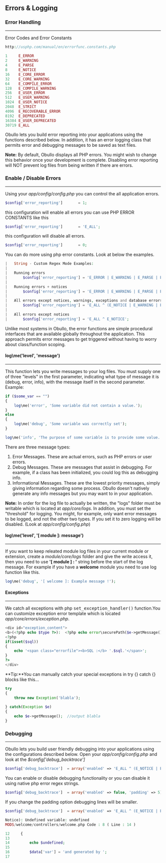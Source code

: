 ## Errors & Logging <a name="error-handling-and-debugging"></a>

### Error Handling

------

Error Codes and Error Constants

```php
http://usphp.com/manual/en/errorfunc.constants.php
 
1     E_ERROR
2     E_WARNING
4     E_PARSE
8     E_NOTICE
16    E_CORE_ERROR
32    E_CORE_WARNING
64    E_COMPILE_ERROR
128   E_COMPILE_WARNING
256   E_USER_ERROR
512   E_USER_WARNING
1024  E_USER_NOTICE
2048  E_STRICT
4096  E_RECOVERABLE_ERROR
8192  E_DEPRECATED
16384 E_USER_DEPRECATED
30719 E_ALL
```

Obullo lets you build error reporting into your applications using the functions described below. In addition, it has an error logging class that permits error and debugging messages to be saved as text files.

**Note:** By default, Obullo displays all PHP errors. You might wish to change this behavior once your development is complete. Disabling error reporting will NOT prevent log files from being written if there are errors.

### Enable / Disable Errors

------

Using your <dfn>app/config/config.php</dfn> you can control the all application errors.

```php
$config['error_reporting']       = 1;
```

this configuration will enable all errors you can use PHP ERROR CONSTANTS like this

```php
$config['error_reporting']       = 'E_ALL';
```

this configuration will disable all errors.

```php
$config['error_reporting']       = 0;
```

You can do more using php error constants. Look at below the examples.

```php
|   String - Custom Regex Mode Examples:
|
|   Running errors
|       $config['error_reporting'] = 'E_ERROR | E_WARNING | E_PARSE | E_USER_ERROR';
|   
|   Running errors + notices
|       $config['error_reporting'] = 'E_ERROR | E_WARNING | E_PARSE | E_USER_ERROR | E_NOTICE';
|   
|   All errors except notices, warnings, exceptions and database errors
|       $config['error_reporting'] = 'E_ALL ^ (E_NOTICE | E_WARNING | E_EXCEPTION | E_DATABASE)';
|       
|   All errors except notices 
|       $config['error_reporting'] = 'E_ALL ^ E_NOTICE';
```

Unlike most systems in Obullo, the error functions are simple procedural interfaces that are available globally throughout the application. This approach permits error messages to get triggered without having to worry about class/function scoping.

#### log\me('level', 'message')

------

This function lets you write messages to your log files. You must supply one of three "levels" in the first parameter, indicating what type of message it is (debug, error, info), with the message itself in the second parameter. Example:

```php
if ($some_var == "")
{
    log\me('error', 'Some variable did not contain a value.');
}
else
{
    log\me('debug', 'Some variable was correctly set');
}

log\me('info', 'The purpose of some variable is to provide some value.');
```

There are three message types:
<ol>
   <li>Error Messages. These are actual errors, such as PHP errors or user errors.</li>
    <li>Debug Messages. These are messages that assist in debugging. For example, if a class has been initialized, you could log this as debugging info.</li>
    <li>Informational Messages. These are the lowest priority messages, simply giving information regarding some process. Obullo doesn't natively generate any info messages but you may want to in your application.</li></ol>

**Note:** In order for the log file to actually be written, the "logs" folder must be writable which is located at <dfn>app/core/logs</dfn>. In addition, you must set the "threshold" for logging. You might, for example, only want error messages to be logged, and not the other two types. If you set it to zero logging will be disabled. (Look at <dfn>app/config/config.php</dfn>)

#### log\me('level', '[ module ]: message')

------

If you want to keep releated module log files in your current module or extension, create a <dfn>module/core/logs</dfn> folder and give the write access it, then you need to use <b>'[ module ] : '</b> string before the start of the log message. For example if you have a <b>welcome</b> module you need to use log function like this.

```php
log\me('debug', '[ welcome ]: Example message !');
```

#### Exceptions

------

We catch all exceptions with php <samp>set_exception_handler()</samp> function.You can customize exception error template which is located <dfn>app/core/errors/exception.php</dfn>.

```php
<div id="exception_content">
<b>(<?php echo $type ?>):  <?php echo error\securePath($e->getMessage(), true) ?></b><br/>
<?php 
if(isset($sql)) 
{
    echo '<span class="errorfile"><b>SQL :</b> '.$sql.'</span>';
}
?>
</div>
```

**Tip:**You can manually catch your special exceptions in try {} catch {} blocks like this...

```php
try
{
    throw new Exception('blabla');
    
} catch(Exception $e)
{
    echo $e->getMessage();  //output blabla 
}
```

### Debugging

------

Obullo lets you build user friendly debugging into your applications using the configurations described below. Open your <dfn>app/config/config.php</dfn> and look at the <var>$config['debug_backtrace']</var>

```php
$config['debug_backtrace']  = array('enabled' => 'E_ALL ^ (E_NOTICE | E_WARNING)', 'padding' => 5);
```

You can enable or disable debugging functionality or you can disable it using native php error regex strings.

```php
$config['debug_backtrace']  = array('enabled' => false, 'padding' => 5)
```

If you change the padding option debugging lines will be smaller.

```php
$config['debug_backtrace']  = array('enabled' => 'E_ALL ^ (E_NOTICE | E_WARNING)', 'padding' => 3); (
```

```php
Notice): Undefined variable: undefined 
MODS/welcome/controllers/welcome.php Code : 8 ( Line : 14 )

12     {   
13 
14         echo $undefined;
15         
16         $data['var'] = 'and generated by ';
17 
```